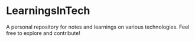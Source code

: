 # LearningsInTech
A personal repository for notes and learnings on various technologies. Feel free to explore and contribute!

